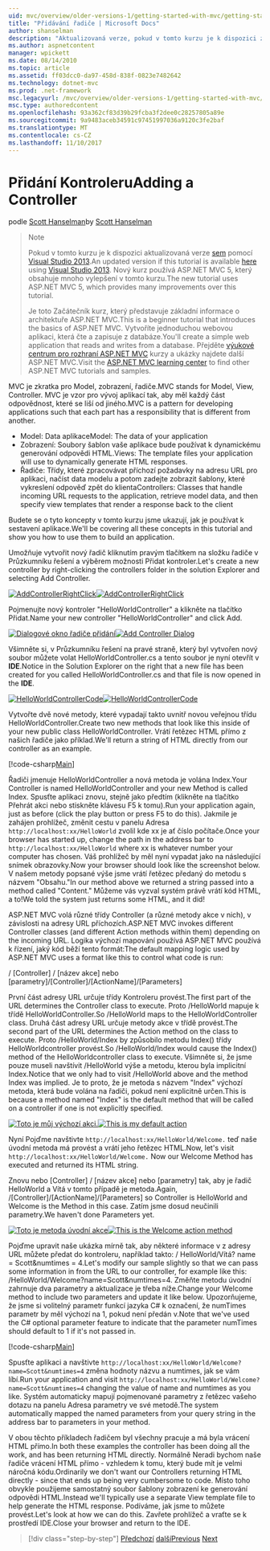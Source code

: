 ```yaml
---
uid: mvc/overview/older-versions-1/getting-started-with-mvc/getting-started-with-mvc-part2
title: "Přidávání řadiče | Microsoft Docs"
author: shanselman
description: "Aktualizovaná verze, pokud v tomto kurzu je k dispozici zde pomocí sady Visual Studio 2013. Nový kurz používá ASP.NET MVC 5, který nabízí mnoho vylepšení v porovnání s t..."
ms.author: aspnetcontent
manager: wpickett
ms.date: 08/14/2010
ms.topic: article
ms.assetid: ff03dcc0-da97-458d-838f-0823e7482642
ms.technology: dotnet-mvc
ms.prod: .net-framework
msc.legacyurl: /mvc/overview/older-versions-1/getting-started-with-mvc/getting-started-with-mvc-part2
msc.type: authoredcontent
ms.openlocfilehash: 93a362cf83d39b29fcba3f2dee0c28257805a89e
ms.sourcegitcommit: 9a9483aceb34591c97451997036a9120c3fe2baf
ms.translationtype: MT
ms.contentlocale: cs-CZ
ms.lasthandoff: 11/10/2017
---
```

<a name="adding-a-controller"></a><span data-ttu-id="73c2a-104">Přidání Kontroleru</span><span class="sxs-lookup"><span data-stu-id="73c2a-104">Adding a Controller</span></span>
====================
<span data-ttu-id="73c2a-105">podle [Scott Hanselman](https://github.com/shanselman)</span><span class="sxs-lookup"><span data-stu-id="73c2a-105">by [Scott Hanselman](https://github.com/shanselman)</span></span>

> > [!NOTE]
> > <span data-ttu-id="73c2a-106">Pokud v tomto kurzu je k dispozici aktualizovaná verze [sem](../../getting-started/introduction/getting-started.md) pomocí [Visual Studio 2013](https://www.microsoft.com/visualstudio/eng/2013-downloads).</span><span class="sxs-lookup"><span data-stu-id="73c2a-106">An updated version if this tutorial is available [here](../../getting-started/introduction/getting-started.md) using [Visual Studio 2013](https://www.microsoft.com/visualstudio/eng/2013-downloads).</span></span> <span data-ttu-id="73c2a-107">Nový kurz používá ASP.NET MVC 5, který obsahuje mnoho vylepšení v tomto kurzu.</span><span class="sxs-lookup"><span data-stu-id="73c2a-107">The new tutorial uses ASP.NET MVC 5, which provides many improvements over this tutorial.</span></span>
> 
> 
> <span data-ttu-id="73c2a-108">Je toto Začátečník kurz, který představuje základní informace o architektuře ASP.NET MVC.</span><span class="sxs-lookup"><span data-stu-id="73c2a-108">This is a beginner tutorial that introduces the basics of ASP.NET MVC.</span></span> <span data-ttu-id="73c2a-109">Vytvoříte jednoduchou webovou aplikaci, která čte a zapisuje z databáze.</span><span class="sxs-lookup"><span data-stu-id="73c2a-109">You'll create a simple web application that reads and writes from a database.</span></span> <span data-ttu-id="73c2a-110">Přejděte [výukové centrum pro rozhraní ASP.NET MVC](../../../index.md) kurzy a ukázky najdete další ASP.NET MVC.</span><span class="sxs-lookup"><span data-stu-id="73c2a-110">Visit the [ASP.NET MVC learning center](../../../index.md) to find other ASP.NET MVC tutorials and samples.</span></span>


<span data-ttu-id="73c2a-111">MVC je zkratka pro Model, zobrazení, řadiče.</span><span class="sxs-lookup"><span data-stu-id="73c2a-111">MVC stands for Model, View, Controller.</span></span> <span data-ttu-id="73c2a-112">MVC je vzor pro vývoj aplikací tak, aby měl každý část odpovědnost, které se liší od jiného.</span><span class="sxs-lookup"><span data-stu-id="73c2a-112">MVC is a pattern for developing applications such that each part has a responsibility that is different from another.</span></span>

- <span data-ttu-id="73c2a-113">Model: Data aplikace</span><span class="sxs-lookup"><span data-stu-id="73c2a-113">Model: The data of your application</span></span>
- <span data-ttu-id="73c2a-114">Zobrazení: Soubory šablon vaše aplikace bude používat k dynamickému generování odpovědi HTML.</span><span class="sxs-lookup"><span data-stu-id="73c2a-114">Views: The template files your application will use to dynamically generate HTML responses.</span></span>
- <span data-ttu-id="73c2a-115">Řadiče: Třídy, které zpracovávat příchozí požadavky na adresu URL pro aplikaci, načíst data modelu a potom zadejte zobrazit šablony, které vykreslení odpověď zpět do klienta</span><span class="sxs-lookup"><span data-stu-id="73c2a-115">Controllers: Classes that handle incoming URL requests to the application, retrieve model data, and then specify view templates that render a response back to the client</span></span>

<span data-ttu-id="73c2a-116">Budete se o tyto koncepty v tomto kurzu jsme ukazují, jak je používat k sestavení aplikace.</span><span class="sxs-lookup"><span data-stu-id="73c2a-116">We'll be covering all these concepts in this tutorial and show you how to use them to build an application.</span></span>

<span data-ttu-id="73c2a-117">Umožňuje vytvořit nový řadič kliknutím pravým tlačítkem na složku řadiče v Průzkumníku řešení a výběrem možnosti Přidat kontroler.</span><span class="sxs-lookup"><span data-stu-id="73c2a-117">Let's create a new controller by right-clicking the controllers folder in the solution Explorer and selecting Add Controller.</span></span>

<span data-ttu-id="73c2a-118">[![AddControllerRightClick](getting-started-with-mvc-part2/_static/image2.png)](getting-started-with-mvc-part2/_static/image1.png)</span><span class="sxs-lookup"><span data-stu-id="73c2a-118">[![AddControllerRightClick](getting-started-with-mvc-part2/_static/image2.png)](getting-started-with-mvc-part2/_static/image1.png)</span></span>

<span data-ttu-id="73c2a-119">Pojmenujte nový kontroler "HelloWorldController" a klikněte na tlačítko Přidat.</span><span class="sxs-lookup"><span data-stu-id="73c2a-119">Name your new controller "HelloWorldController" and click Add.</span></span>

<span data-ttu-id="73c2a-120">[![Dialogové okno řadiče přidání](getting-started-with-mvc-part2/_static/image4.png)](getting-started-with-mvc-part2/_static/image3.png)</span><span class="sxs-lookup"><span data-stu-id="73c2a-120">[![Add Controller Dialog](getting-started-with-mvc-part2/_static/image4.png)](getting-started-with-mvc-part2/_static/image3.png)</span></span>

<span data-ttu-id="73c2a-121">Všimněte si, v Průzkumníku řešení na pravé straně, který byl vytvořen nový soubor můžete volat HelloWorldController.cs a tento soubor je nyní otevřít v **IDE**.</span><span class="sxs-lookup"><span data-stu-id="73c2a-121">Notice in the Solution Explorer on the right that a new file has been created for you called HelloWorldController.cs and that file is now opened in the **IDE**.</span></span>

<span data-ttu-id="73c2a-122">[![HelloWorldControllerCode](getting-started-with-mvc-part2/_static/image6.png)](getting-started-with-mvc-part2/_static/image5.png)</span><span class="sxs-lookup"><span data-stu-id="73c2a-122">[![HelloWorldControllerCode](getting-started-with-mvc-part2/_static/image6.png)](getting-started-with-mvc-part2/_static/image5.png)</span></span>

<span data-ttu-id="73c2a-123">Vytvořte dvě nové metody, které vypadají takto uvnitř novou veřejnou třídu HelloWorldController.</span><span class="sxs-lookup"><span data-stu-id="73c2a-123">Create two new methods that look like this inside of your new public class HelloWorldController.</span></span> <span data-ttu-id="73c2a-124">Vrátí řetězec HTML přímo z našich řadiče jako příklad.</span><span class="sxs-lookup"><span data-stu-id="73c2a-124">We'll return a string of HTML directly from our controller as an example.</span></span>

[!code-csharp[Main](getting-started-with-mvc-part2/samples/sample1.cs)]

<span data-ttu-id="73c2a-125">Řadiči jmenuje HelloWorldController a nová metoda je volána Index.</span><span class="sxs-lookup"><span data-stu-id="73c2a-125">Your Controller is named HelloWorldController and your new Method is called Index.</span></span> <span data-ttu-id="73c2a-126">Spusťte aplikaci znovu, stejně jako předtím (klikněte na tlačítko Přehrát akci nebo stiskněte klávesu F5 k tomu).</span><span class="sxs-lookup"><span data-stu-id="73c2a-126">Run your application again, just as before (click the play button or press F5 to do this).</span></span> <span data-ttu-id="73c2a-127">Jakmile je zahájen prohlížeč, změnit cestu v panelu Adresa `http://localhost:xx/HelloWorld` zvolil kde xx je ať číslo počítače.</span><span class="sxs-lookup"><span data-stu-id="73c2a-127">Once your browser has started up, change the path in the address bar to `http://localhost:xx/HelloWorld` where xx is whatever number your computer has chosen.</span></span> <span data-ttu-id="73c2a-128">Váš prohlížeč by měl nyní vypadat jako na následující snímek obrazovky.</span><span class="sxs-lookup"><span data-stu-id="73c2a-128">Now your browser should look like the screenshot below.</span></span> <span data-ttu-id="73c2a-129">V našem metody popsané výše jsme vrátí řetězec předaný do metodu s názvem "Obsahu."</span><span class="sxs-lookup"><span data-stu-id="73c2a-129">In our method above we returned a string passed into a method called "Content."</span></span> <span data-ttu-id="73c2a-130">Můžeme vás vyzval systém právě vrátí kód HTML, a to!</span><span class="sxs-lookup"><span data-stu-id="73c2a-130">We told the system just returns some HTML, and it did!</span></span>

<span data-ttu-id="73c2a-131">ASP.NET MVC volá různé třídy Controller (a různé metody akce v nich), v závislosti na adresy URL příchozích.</span><span class="sxs-lookup"><span data-stu-id="73c2a-131">ASP.NET MVC invokes different Controller classes (and different Action methods within them) depending on the incoming URL.</span></span> <span data-ttu-id="73c2a-132">Logika výchozí mapování používá ASP.NET MVC používá k řízení, jaký kód běží tento formát:</span><span class="sxs-lookup"><span data-stu-id="73c2a-132">The default mapping logic used by ASP.NET MVC uses a format like this to control what code is run:</span></span>

<span data-ttu-id="73c2a-133">/ [Controller] / [název akce] nebo [parametry]</span><span class="sxs-lookup"><span data-stu-id="73c2a-133">/[Controller]/[ActionName]/[Parameters]</span></span>

<span data-ttu-id="73c2a-134">První část adresy URL určuje třídy Kontroleru provést.</span><span class="sxs-lookup"><span data-stu-id="73c2a-134">The first part of the URL determines the Controller class to execute.</span></span> <span data-ttu-id="73c2a-135">Proto /HelloWorld mapuje k třídě HelloWorldController.</span><span class="sxs-lookup"><span data-stu-id="73c2a-135">So /HelloWorld maps to the HelloWorldController class.</span></span> <span data-ttu-id="73c2a-136">Druhá část adresy URL určuje metody akce v třídě provést.</span><span class="sxs-lookup"><span data-stu-id="73c2a-136">The second part of the URL determines the Action method on the class to execute.</span></span> <span data-ttu-id="73c2a-137">Proto /HelloWorld/Index by způsobilo metodu Index() třídy HelloWorldcontroller provést.</span><span class="sxs-lookup"><span data-stu-id="73c2a-137">So /HelloWorld/Index would cause the Index() method of the HelloWorldcontroller class to execute.</span></span> <span data-ttu-id="73c2a-138">Všimněte si, že jsme pouze museli navštívit /HelloWorld výše a metodu, kterou byla implicitní Index.</span><span class="sxs-lookup"><span data-stu-id="73c2a-138">Notice that we only had to visit /HelloWorld above and the method Index was implied.</span></span> <span data-ttu-id="73c2a-139">Je to proto, že je metoda s názvem "Index" výchozí metoda, která bude volána na řadiči, pokud není explicitně určen.</span><span class="sxs-lookup"><span data-stu-id="73c2a-139">This is because a method named "Index" is the default method that will be called on a controller if one is not explicitly specified.</span></span>

<span data-ttu-id="73c2a-140">[![Toto je můj výchozí akci.](getting-started-with-mvc-part2/_static/image8.png)](getting-started-with-mvc-part2/_static/image7.png)</span><span class="sxs-lookup"><span data-stu-id="73c2a-140">[![This is my default action](getting-started-with-mvc-part2/_static/image8.png)](getting-started-with-mvc-part2/_static/image7.png)</span></span>

<span data-ttu-id="73c2a-141">Nyní Pojďme navštivte `http://localhost:xx/HelloWorld/Welcome.` teď naše úvodní metoda má provést a vrátí jeho řetězec HTML.</span><span class="sxs-lookup"><span data-stu-id="73c2a-141">Now, let's visit `http://localhost:xx/HelloWorld/Welcome.` Now our Welcome Method has executed and returned its HTML string.</span></span>

<span data-ttu-id="73c2a-142">Znovu nebo [Controller] / [název akce] nebo [parametry] tak, aby je řadič HelloWorld a Vítá v tomto případě je metoda.</span><span class="sxs-lookup"><span data-stu-id="73c2a-142">Again, /[Controller]/[ActionName]/[Parameters] so Controller is HelloWorld and Welcome is the Method in this case.</span></span> <span data-ttu-id="73c2a-143">Zatím jsme dosud neučinili parametry.</span><span class="sxs-lookup"><span data-stu-id="73c2a-143">We haven't done Parameters yet.</span></span>

<span data-ttu-id="73c2a-144">[![Toto je metoda úvodní akce](getting-started-with-mvc-part2/_static/image10.png)](getting-started-with-mvc-part2/_static/image9.png)</span><span class="sxs-lookup"><span data-stu-id="73c2a-144">[![This is the Welcome action method](getting-started-with-mvc-part2/_static/image10.png)](getting-started-with-mvc-part2/_static/image9.png)</span></span>

<span data-ttu-id="73c2a-145">Pojďme upravit naše ukázka mírně tak, aby některé informace v z adresy URL můžete předat do kontroleru, například takto: / HelloWorld/Vítá? name = Scott&amp;numtimes = 4.</span><span class="sxs-lookup"><span data-stu-id="73c2a-145">Let's modify our sample slightly so that we can pass some information in from the URL to our controller, for example like this: /HelloWorld/Welcome?name=Scott&amp;numtimes=4.</span></span> <span data-ttu-id="73c2a-146">Změňte metodu úvodní zahrnuje dva parametry a aktualizace je třeba níže.</span><span class="sxs-lookup"><span data-stu-id="73c2a-146">Change your Welcome method to include two parameters and update it like below.</span></span> <span data-ttu-id="73c2a-147">Upozorňujeme, že jsme si volitelný parametr funkcí jazyka C# k označení, že numTimes parametr by měl výchozí na 1, pokud není předán v.</span><span class="sxs-lookup"><span data-stu-id="73c2a-147">Note that we've used the C# optional parameter feature to indicate that the parameter numTimes should default to 1 if it's not passed in.</span></span>

[!code-csharp[Main](getting-started-with-mvc-part2/samples/sample2.cs)]

<span data-ttu-id="73c2a-148">Spusťte aplikaci a navštivte `http://localhost:xx/HelloWorld/Welcome?name=Scott&numtimes=4` změna hodnoty názvu a numtimes, jak se vám líbí.</span><span class="sxs-lookup"><span data-stu-id="73c2a-148">Run your application and visit `http://localhost:xx/HelloWorld/Welcome?name=Scott&numtimes=4` changing the value of name and numtimes as you like.</span></span> <span data-ttu-id="73c2a-149">Systém automaticky mapují pojmenované parametry z řetězec vašeho dotazu na panelu Adresa parametry ve své metodě.</span><span class="sxs-lookup"><span data-stu-id="73c2a-149">The system automatically mapped the named parameters from your query string in the address bar to parameters in your method.</span></span>

<span data-ttu-id="73c2a-150">V obou těchto příkladech řadičem byl všechny pracuje a má byla vrácení HTML přímo.</span><span class="sxs-lookup"><span data-stu-id="73c2a-150">In both these examples the controller has been doing all the work, and has been returning HTML directly.</span></span> <span data-ttu-id="73c2a-151">Normálně Neradi bychom naše řadiče vrácení HTML přímo - vzhledem k tomu, který bude mít je velmi náročná kódu.</span><span class="sxs-lookup"><span data-stu-id="73c2a-151">Ordinarily we don't want our Controllers returning HTML directly - since that ends up being very cumbersome to code.</span></span> <span data-ttu-id="73c2a-152">Místo toho obvykle použijeme samostatný soubor šablony zobrazení ke generování odpovědi HTML.</span><span class="sxs-lookup"><span data-stu-id="73c2a-152">Instead we'll typically use a separate View template file to help generate the HTML response.</span></span> <span data-ttu-id="73c2a-153">Podíváme, jak jsme to můžete provést.</span><span class="sxs-lookup"><span data-stu-id="73c2a-153">Let's look at how we can do this.</span></span> <span data-ttu-id="73c2a-154">Zavřete prohlížeč a vraťte se k prostředí IDE.</span><span class="sxs-lookup"><span data-stu-id="73c2a-154">Close your browser and return to the IDE.</span></span>

>[!div class="step-by-step"]
<span data-ttu-id="73c2a-155">[Předchozí](getting-started-with-mvc-part1.md)
[další](getting-started-with-mvc-part3.md)</span><span class="sxs-lookup"><span data-stu-id="73c2a-155">[Previous](getting-started-with-mvc-part1.md)
[Next](getting-started-with-mvc-part3.md)</span></span>
